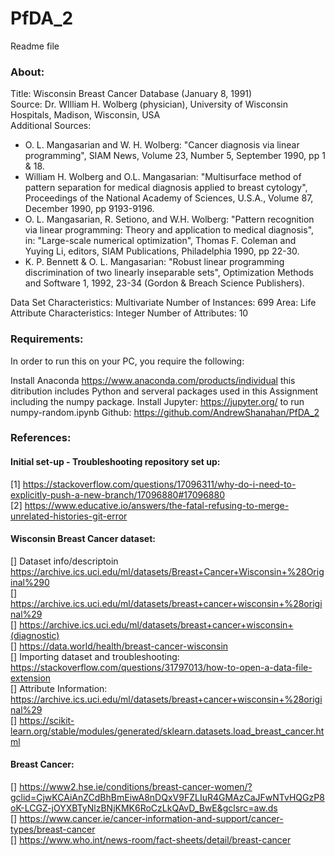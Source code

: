 # PfDA_2

Readme file

### About:

Title: Wisconsin Breast Cancer Database (January 8, 1991)<br>
Source: Dr. WIlliam H. Wolberg (physician), University of Wisconsin Hospitals, Madison, Wisconsin, USA<br>
Additional Sources:<br>
* O. L. Mangasarian and W. H. Wolberg: "Cancer diagnosis via linear programming", SIAM News, Volume 23, Number 5, September 1990, pp 1 & 18.<br>
* William H. Wolberg and O.L. Mangasarian: "Multisurface method of pattern separation for medical diagnosis applied to breast cytology", Proceedings of the National Academy of Sciences, U.S.A., Volume 87, December 1990, pp 9193-9196.<br>
* O. L. Mangasarian, R. Setiono, and W.H. Wolberg: "Pattern recognition via linear programming: Theory and application to medical diagnosis", in: "Large-scale numerical optimization", Thomas F. Coleman and Yuying Li, editors, SIAM Publications, Philadelphia 1990, pp 22-30.<br>
* K. P. Bennett & O. L. Mangasarian: "Robust linear programming discrimination of two linearly inseparable sets", Optimization Methods and Software 1, 1992, 23-34 (Gordon & Breach Science Publishers).<br>

Data Set Characteristics: Multivariate
Number of Instances: 699
Area: Life
Attribute Characteristics: Integer
Number of Attributes: 10

### Requirements:
In order to run this on your PC, you require the following:

Install Anaconda https://www.anaconda.com/products/individual this ditribution includes Python and serveral packages used in this Assignment including the numpy package.
Install Jupyter: https://jupyter.org/ to run numpy-random.ipynb
Github: https://github.com/AndrewShanahan/PfDA_2





### References:

#### Initial set-up - Troubleshooting repository set up:<br>
[1] https://stackoverflow.com/questions/17096311/why-do-i-need-to-explicitly-push-a-new-branch/17096880#17096880<br>
[2] https://www.educative.io/answers/the-fatal-refusing-to-merge-unrelated-histories-git-error<br>

#### Wisconsin Breast Cancer dataset:<br>
[] Dataset info/descriptoin https://archive.ics.uci.edu/ml/datasets/Breast+Cancer+Wisconsin+%28Original%290<br>
[] https://archive.ics.uci.edu/ml/datasets/breast+cancer+wisconsin+%28original%29<br>
[] https://archive.ics.uci.edu/ml/datasets/breast+cancer+wisconsin+(diagnostic)<br>
[] https://data.world/health/breast-cancer-wisconsin<br>
[] Importing dataset and troubleshooting: https://stackoverflow.com/questions/31797013/how-to-open-a-data-file-extension<br>
[] Attribute Information: https://archive.ics.uci.edu/ml/datasets/breast+cancer+wisconsin+%28original%29<br>
[] https://scikit-learn.org/stable/modules/generated/sklearn.datasets.load_breast_cancer.html<br>

#### Breast Cancer:<br>
[] https://www2.hse.ie/conditions/breast-cancer-women/?gclid=CjwKCAiAnZCdBhBmEiwA8nDQxV9FZLIuR4GMAzCaJFwNTvHQGzP8oK-LCGZ-jOYXBTyNlzBNjKMK6RoCzLkQAvD_BwE&gclsrc=aw.ds<br>
[] https://www.cancer.ie/cancer-information-and-support/cancer-types/breast-cancer<br>
[] https://www.who.int/news-room/fact-sheets/detail/breast-cancer<br>



